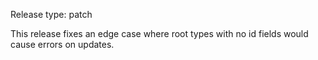 Release type: patch

This release fixes an edge case where root types with no id fields
would cause errors on updates.
